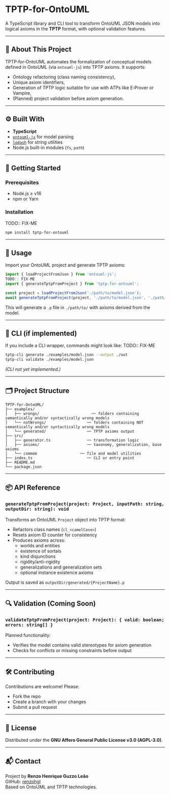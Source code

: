 # TPTP-for-OntoUML

A TypeScript library and CLI tool to transform OntoUML JSON models into logical axioms in the **TPTP** format, with optional validation features.

---

## 🧠 About This Project

TPTP‑for‑OntoUML automates the formalization of conceptual models defined in OntoUML (via `ontouml-js`) into TPTP axioms. It supports:
- Ontology refactoring (class naming consistency),
- Unique axiom identifiers,
- Generation of TPTP logic suitable for use with ATPs like E‑Prover or Vampire,
- (Planned) project validation before axiom generation.

---

## ⚙️ Built With

- **TypeScript**
- [`ontouml-js`](https://github.com/OntoUML/ontouml-js) for model parsing  
- [`lodash`](https://lodash.com/) for string utilities  
- Node.js built-in modules (`fs`, `path`)

---

## 🚀 Getting Started

### Prerequisites

- Node.js ≥ v16
- npm or Yarn

### Installation
TODO:: FIX-ME
```bash
npm install tptp-for-ontouml
```

---

## 🧪 Usage

Import your OntoUML project and generate TPTP axioms:

```ts
import { loadProjectFromJson } from 'ontouml-js';
TODO:: FIX-ME
import { generateTptpFromProject } from 'tptp-for-ontouml';

const project = loadProjectFromJson('./path/to/model.json');
await generateTptpFromProject(project, './path/to/model.json', './path/to/');
```

This will generate a `.p` file in `./path/to/` with axioms derived from the model.

---

## 🧰 CLI (if implemented)

If you include a CLI wrapper, commands might look like:
TODO:: FIX-ME
```bash
tptp-cli generate ./examples/model.json --output ./out
tptp-cli validate ./examples/model.json
```

*(CLI not yet implemented.)*

---

## 🗂 Project Structure

```
TPTP-for-OntoUML/
├── examples/
│   ├── wrongs/                       ── folders containing semantically and/or syntactically wrong models
│   └── notWrongs/                  ── folders containing NOT semantically and/or syntactically wrong models
│   └── generated/                  ── TPTP axioms output
├── src/
│   ├── generator.ts                ── transformation logic
│   ├── axioms/                     ── taxonomy, generalization, base axioms
│   └── commom                   ── file and model utilities
├── index.ts                        ── CLI or entry point
├── README.md
└── package.json
```

---

## 📦 API Reference

### `generateTptpFromProject(project: Project, inputPath: string, outputDir: string): void`

Transforms an OntoUML `Project` object into TPTP format:

- Refactors class names (`cl_<camelCase>`)
- Resets axiom ID counter for consistency
- Produces axioms across:
  - worlds and entities
  - existence of sortals
  - kind disjunctions
  - rigidity/anti-rigidity
  - generalizations and generalization sets
  - optional instance existence axioms

Output is saved as `outputDir/generated/{ProjectName}.p`

---

## 🔍 Validation (Coming Soon)

### `validateTptpFromProject(project: Project): { valid: boolean; errors: string[] }`

Planned functionality:

- Verifies the model contains valid stereotypes for axiom generation
- Checks for conflicts or missing constraints before output

---

## 🛠 Contributing

Contributions are welcome! Please:

- Fork the repo
- Create a branch with your changes
- Submit a pull request

---

## 📃 License

Distributed under the **GNU Affero General Public License v3.0 (AGPL-3.0)**.

---

## 📬 Contact

Project by **Renzo Henrique Guzzo Leão**  
GitHub: [renzohgl](https://github.com/renzohgl)  
Based on OntoUML and TPTP technologies.